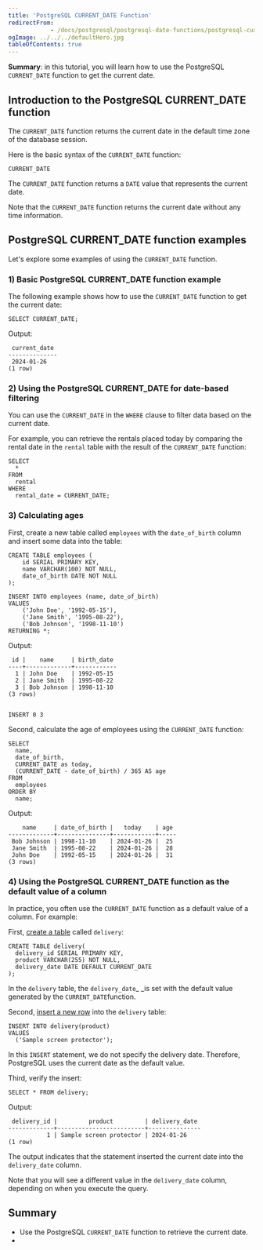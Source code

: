 ```yaml
---
title: 'PostgreSQL CURRENT_DATE Function'
redirectFrom: 
            - /docs/postgresql/postgresql-date-functions/postgresql-current_date/
ogImage: ../../../defaultHero.jpg
tableOfContents: true
---
```


**Summary**: in this tutorial, you will learn how to use the PostgreSQL `CURRENT_DATE` function to get the current date.



## Introduction to the PostgreSQL CURRENT_DATE function



The `CURRENT_DATE` function returns the current date in the default time zone of the database session.



Here is the basic syntax of the `CURRENT_DATE` function:



```
CURRENT_DATE
```



The `CURRENT_DATE` function returns a `DATE` value that represents the current date.



Note that the `CURRENT_DATE` function returns the current date without any time information.



## PostgreSQL CURRENT_DATE function examples



Let's explore some examples of using the `CURRENT_DATE` function.



### 1) Basic PostgreSQL CURRENT_DATE function example



The following example shows how to use the `CURRENT_DATE` function to get the current date:



```
SELECT CURRENT_DATE;
```



Output:



```
 current_date
--------------
 2024-01-26
(1 row)
```



### 2) Using the PostgreSQL CURRENT_DATE for date-based filtering



You can use the `CURRENT_DATE` in the `WHERE` clause to filter data based on the current date.



For example, you can retrieve the rentals placed today by comparing the rental date in the `rental` table with the result of the `CURRENT_DATE` function:



```
SELECT
  *
FROM
  rental
WHERE
  rental_date = CURRENT_DATE;
```



### 3) Calculating ages



First, create a new table called `employees` with the `date_of_birth` column and insert some data into the table:



```
CREATE TABLE employees (
    id SERIAL PRIMARY KEY,
    name VARCHAR(100) NOT NULL,
    date_of_birth DATE NOT NULL
);

INSERT INTO employees (name, date_of_birth)
VALUES
    ('John Doe', '1992-05-15'),
    ('Jane Smith', '1995-08-22'),
    ('Bob Johnson', '1998-11-10')
RETURNING *;
```



Output:



```
 id |    name     | birth_date
----+-------------+------------
  1 | John Doe    | 1992-05-15
  2 | Jane Smith  | 1995-08-22
  3 | Bob Johnson | 1998-11-10
(3 rows)


INSERT 0 3
```



Second, calculate the age of employees using the `CURRENT_DATE` function:



```
SELECT
  name,
  date_of_birth,
  CURRENT_DATE as today,
  (CURRENT_DATE - date_of_birth) / 365 AS age
FROM
  employees
ORDER BY
  name;
```



Output:



```
    name     | date_of_birth |   today    | age
-------------+---------------+------------+-----
 Bob Johnson | 1998-11-10    | 2024-01-26 |  25
 Jane Smith  | 1995-08-22    | 2024-01-26 |  28
 John Doe    | 1992-05-15    | 2024-01-26 |  31
(3 rows)
```



### 4) Using the PostgreSQL CURRENT_DATE function as the default value of a column



In practice, you often use the `CURRENT_DATE` function as a default value of a column. For example:



First, [create a table](/docs/postgresql/postgresql-create-table) called `delivery`:



```
CREATE TABLE delivery(
  delivery_id SERIAL PRIMARY KEY,
  product VARCHAR(255) NOT NULL,
  delivery_date DATE DEFAULT CURRENT_DATE
);
```



In the `delivery` table, the `delivery_date`\_ \_is set with the default value generated by the `CURRENT_DATE`function.



Second, [insert a new row](/docs/postgresql/postgresql-insert) into the `delivery` table:



```
INSERT INTO delivery(product)
VALUES
  ('Sample screen protector');
```



In this `INSERT` statement, we do not specify the delivery date. Therefore, PostgreSQL uses the current date as the default value.



Third, verify the insert:



```
SELECT * FROM delivery;
```



Output:



```
 delivery_id |         product         | delivery_date
-------------+-------------------------+---------------
           1 | Sample screen protector | 2024-01-26
(1 row)
```



The output indicates that the statement inserted the current date into the `delivery_date` column.



Note that you will see a different value in the `delivery_date` column, depending on when you execute the query.



## Summary



- Use the PostgreSQL `CURRENT_DATE` function to retrieve the current date.
- 

